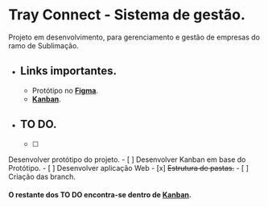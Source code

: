 # Tray Connect - Sistema de gestão.

Projeto em desenvolvimento, para gerenciamento e gestão de empresas do ramo de Sublimação.

- ##	Links importantes.
	- Protótipo no [**Figma**](https://www.figma.com/file/5YoWlIdb0j8BS8pD0OQPgk/Tray-Connect).
	- [**Kanban**](https://github.com/carlosadr/tray-connect/projects/1).

- ## TO DO.
	- [ ]
Desenvolver protótipo do projeto.
	- [ ]
Desenvolver Kanban em base do Protótipo.
	- [ ]
Desenvolver aplicação Web
		- [x]
	~~Estrutura de pastas.~~
		- [ ]
	Criação das branch.
	
#### O restante dos TO DO encontra-se dentro de [**Kanban**](https://github.com/carlosadr/tray-connect/projects/1).
